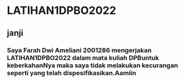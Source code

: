 # LATIHAN1DPBO2022

## janji
### Saya Farah Dwi Ameliani 2001286 mengerjakan LATIHAN1DPBO2022 dalam mata kuliah DPBuntuk keberkahanNya maka saya tidak melakukan kecurangan seperti yang telah dispesifikasikan.Aamiin
